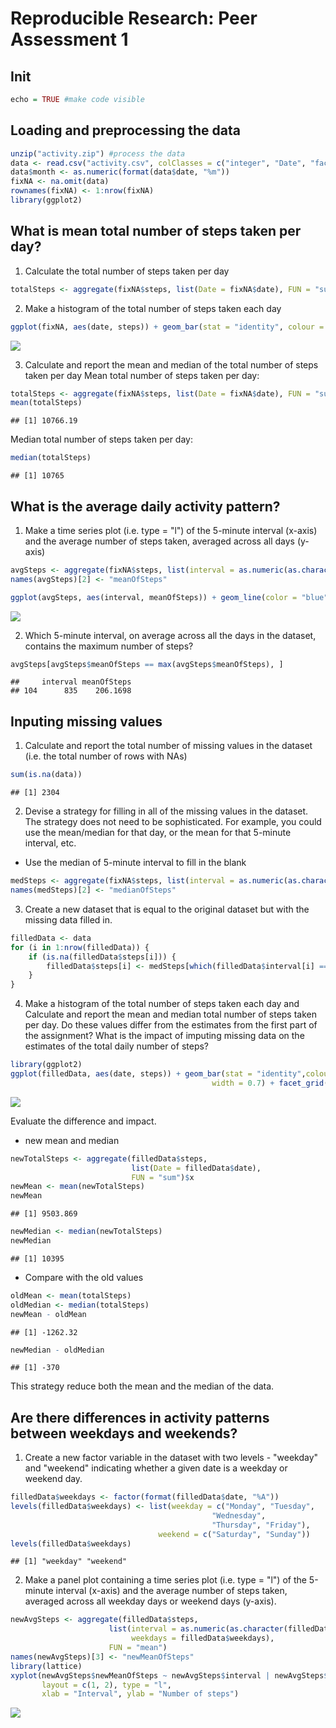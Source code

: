 # Reproducible Research: Peer Assessment 1
## Init

```r
echo = TRUE #make code visible
```
## Loading and preprocessing the data

```r
unzip("activity.zip") #process the data
data <- read.csv("activity.csv", colClasses = c("integer", "Date", "factor"))
data$month <- as.numeric(format(data$date, "%m"))
fixNA <- na.omit(data)
rownames(fixNA) <- 1:nrow(fixNA)
library(ggplot2)
```


## What is mean total number of steps taken per day?
1. Calculate the total number of steps taken per day


```r
totalSteps <- aggregate(fixNA$steps, list(Date = fixNA$date), FUN = "sum")
```

2. Make a histogram of the total number of steps taken each day


```r
ggplot(fixNA, aes(date, steps)) + geom_bar(stat = "identity", colour = "blue", fill = "blue", width = 0.7) + facet_grid(. ~ month, scales = "free") + labs(title = "Total Number of Steps Taken Each Day", x = "Date", y = "Total number of steps")
```

![](PA1_template_files/figure-html/unnamed-chunk-4-1.png) 

3. Calculate and report the mean and median of the total number of steps taken per day
Mean total number of steps taken per day:


```r
totalSteps <- aggregate(fixNA$steps, list(Date = fixNA$date), FUN = "sum")$x
mean(totalSteps)
```

```
## [1] 10766.19
```

Median total number of steps taken per day:


```r
median(totalSteps)
```

```
## [1] 10765
```

## What is the average daily activity pattern?
1. Make a time series plot (i.e. type = "l") of the 5-minute interval (x-axis) and the average number of steps taken, averaged across all days (y-axis)


```r
avgSteps <- aggregate(fixNA$steps, list(interval = as.numeric(as.character(fixNA$interval))), FUN = "mean")
names(avgSteps)[2] <- "meanOfSteps"

ggplot(avgSteps, aes(interval, meanOfSteps)) + geom_line(color = "blue", size = 0.8) + labs(title = "Time Series Plot of the 5-minute Interval", x = "5-minute intervals", y = "Average Number of Steps Taken")
```

![](PA1_template_files/figure-html/unnamed-chunk-7-1.png) 

2. Which 5-minute interval, on average across all the days in the dataset, contains the maximum number of steps?


```r
avgSteps[avgSteps$meanOfSteps == max(avgSteps$meanOfSteps), ]
```

```
##     interval meanOfSteps
## 104      835    206.1698
```

## Inputing missing values
1. Calculate and report the total number of missing values in the dataset (i.e. the total number of rows with NAs)


```r
sum(is.na(data))
```

```
## [1] 2304
```

2. Devise a strategy for filling in all of the missing values in the dataset. The strategy does not need to be sophisticated. For example, you could use the mean/median for that day, or the mean for that 5-minute interval, etc.
* Use the median of 5-minute interval to fill in the blank


```r
medSteps <- aggregate(fixNA$steps, list(interval = as.numeric(as.character(fixNA$interval))), FUN = "median")
names(medSteps)[2] <- "medianOfSteps"
```

3. Create a new dataset that is equal to the original dataset but with the missing data filled in.


```r
filledData <- data 
for (i in 1:nrow(filledData)) {
    if (is.na(filledData$steps[i])) {
        filledData$steps[i] <- medSteps[which(filledData$interval[i] == medSteps$interval), ] $medianOfSteps
    }
}
```

4. Make a histogram of the total number of steps taken each day and Calculate and report the mean and median total number of steps taken per day. Do these values differ from the estimates from the first part of the assignment? What is the impact of imputing missing data on the estimates of the total daily number of steps?


```r
library(ggplot2)
ggplot(filledData, aes(date, steps)) + geom_bar(stat = "identity",colour = "red", fill = "red",
                                             width = 0.7) + facet_grid(. ~ month, scales = "free") + labs(title = "Total Number of Steps Taken Each Day (with filled data)", x = "Date", y = "Total number of steps")
```

![](PA1_template_files/figure-html/unnamed-chunk-12-1.png) 

Evaluate the difference and impact.
* new mean and median


```r
newTotalSteps <- aggregate(filledData$steps, 
                           list(Date = filledData$date), 
                           FUN = "sum")$x
newMean <- mean(newTotalSteps)
newMean
```

```
## [1] 9503.869
```

```r
newMedian <- median(newTotalSteps)
newMedian
```

```
## [1] 10395
```

* Compare with the old values


```r
oldMean <- mean(totalSteps)
oldMedian <- median(totalSteps)
newMean - oldMean
```

```
## [1] -1262.32
```

```r
newMedian - oldMedian
```

```
## [1] -370
```

This strategy reduce both the mean and the median of the data.

## Are there differences in activity patterns between weekdays and weekends?
1. Create a new factor variable in the dataset with two levels - "weekday" and "weekend" indicating whether a given date is a weekday or weekend day.


```r
filledData$weekdays <- factor(format(filledData$date, "%A"))
levels(filledData$weekdays) <- list(weekday = c("Monday", "Tuesday",
                                             "Wednesday", 
                                             "Thursday", "Friday"),
                                 weekend = c("Saturday", "Sunday"))
levels(filledData$weekdays)
```

```
## [1] "weekday" "weekend"
```

2. Make a panel plot containing a time series plot (i.e. type = "l") of the 5-minute interval (x-axis) and the average number of steps taken, averaged across all weekday days or weekend days (y-axis).


```r
newAvgSteps <- aggregate(filledData$steps, 
                      list(interval = as.numeric(as.character(filledData$interval)), 
                           weekdays = filledData$weekdays),
                      FUN = "mean")
names(newAvgSteps)[3] <- "newMeanOfSteps"
library(lattice)
xyplot(newAvgSteps$newMeanOfSteps ~ newAvgSteps$interval | newAvgSteps$weekdays, 
       layout = c(1, 2), type = "l", 
       xlab = "Interval", ylab = "Number of steps")
```

![](PA1_template_files/figure-html/unnamed-chunk-16-1.png) 
